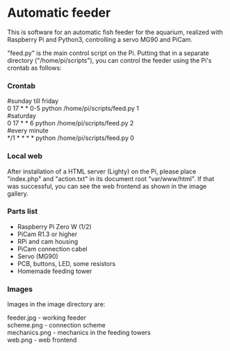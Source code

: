 # Automatic feeder
This is software for an automatic fish feeder for the aquarium, realized with Raspberry Pi and Python3, controlling a servo MG90 and PiCam. 

"feed.py" is the main control script on the Pi. Putting that in a separate directory ("/home/pi/scripts"), you can control the feeder using the Pi's crontab as follows: 

### Crontab
#sunday till friday <br>
0 17 * * 0-5 python /home/pi/scripts/feed.py 1 <br>
#saturday <br>
0 17 * * 6   python /home/pi/scripts/feed.py 2 <br>
#every minute <br>
*/1 * * * *  python /home/pi/scripts/feed.py 0 <br>

### Local web
After installation of a HTML server (Lighty) on the Pi, please place "index.php" and "action.txt" in its document root "var/www/html".
If that was successful, you can see the web frontend as shown in the image gallery.

### Parts list
- Raspberry Pi Zero W (1/2)
- PiCam R1.3 or higher
- RPi and cam housing
- PiCam connection cabel
- Servo (MG90)
- PCB, buttons, LED, some resistors
- Homemade feeding tower

### Images
Images in the image directory are:

feeder.jpg    - working feeder <br>
scheme.png    - connection scheme <br>
mechanics.png - mechanics in the feeding towers <br>
web.png       - web frontend <br>





